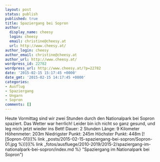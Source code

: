 ```yaml
---
layout: post
status: publish
published: true
title: Spaziergang bei Sopron
author:
  display_name: cheesy
  login: cheesy
  email: christine@cheesy.at
  url: http://www.cheesy.at/
author_login: cheesy
author_email: christine@cheesy.at
author_url: http://www.cheesy.at/
wordpress_id: 22782
wordpress_url: http://www.cheesy.at/?p=22782
date: '2015-02-15 15:17:45 +0000'
date_gmt: '2015-02-15 14:17:45 +0000'
categories:
- Ausflug
- Spaziergang
- Ungarn
- Sopron
comments: []
---
```

Heute Vormittag sind wir zwei Stunden durch den Nationalpark bei Sopron spaziert. Das Wetter war herrlich! Leider bin ich nicht so ganz gesund, und leg mich jetzt wieder ins Bett!
Dauer: 2 Stunden
Länge: 9 Kilometer
Höhenmeter: 203m
Niedrigster Punkt: 245m
Höchster Punkt: 448m
[![Sopron-01]({% link _posts/2015-02-15-spaziergang-bei-sopron/Sopron-01.jpg %})]({% link _fotos/ausfluege/2010-2019/2015-2/spaziergang-im-nationalpark-bei-sopron/index.md %} "Spaziergang im Nationalpark bei Sopron")
